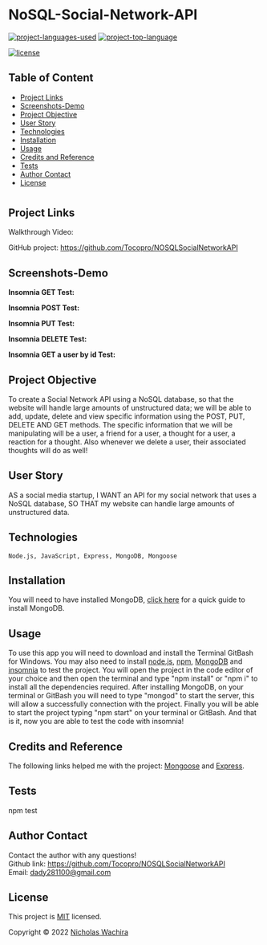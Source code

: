 # NoSQL-Social-Network-API

[![project-languages-used](https://img.shields.io/github/languages/count/israel2800/team-profile-generator-challenge?color=important)](https://github.com/israel2800/NoSQL-Social-Network-API)
[![project-top-language](https://img.shields.io/github/languages/top/israel2800/NoSQL-Social-Network-API?color=orange)](https://github.com/israel2800/NoSQL-Social-Network-API)


[![license](https://img.shields.io/badge/License-MIT-brightgreen.svg)](https://choosealicense.com/licenses/mit/)

## Table of Content
* [ Project Links ](#Project-Links)
* [ Screenshots-Demo ](#Screenshots)
* [ Project Objective ](#Project-Objective)
* [ User Story ](#User-Story)
* [ Technologies ](#Technologies)
* [ Installation ](#Installation)
* [ Usage ](#Usage)
* [ Credits and Reference ](#Credits-and-Reference)
* [ Tests ](#Tests)
* [ Author Contact ](#Author-Contact)
* [ License ](#License)
#

##  Project Links

Walkthrough Video:


GitHub project:
https://github.com/Tocopro/NOSQLSocialNetworkAPI

## Screenshots-Demo

**Insomnia GET Test:**



**Insomnia POST Test:**



**Insomnia PUT Test:**



**Insomnia DELETE Test:**



**Insomnia GET a user by id Test:**



## Project Objective
To create a Social Network API using a NoSQL database, so that the website will handle large amounts of unstructured data; we will be able to add, update, delete and view specific information using the POST, PUT, DELETE AND GET methods. The specific information that we will be manipulating will be a user, a friend for a user, a thought for a user, a reaction for a thought. Also whenever we delete a user, their associated thoughts will do as well! 

## User Story
AS a social media startup, I WANT an API for my social network that uses a NoSQL database, SO THAT my website can handle large amounts of unstructured data.

## Technologies 
```
Node.js, JavaScript, Express, MongoDB, Mongoose
```

## Installation
You will need to have installed MongoDB, [click here](https://www.mongodb.com/docs/manual/tutorial/install-mongodb-on-windows/) for a quick guide to install MongoDB.


## Usage 
To use this app you will need to download and install the Terminal  GitBash for Windows. You may also need to install [node.js](https://nodejs.org/en/), [npm](https://www.npmjs.com/), [MongoDB](https://www.mongodb.com/docs/manual/tutorial/install-mongodb-on-windows/) and [insomnia](https://insomnia.rest/download) to test the project. You will open the project in the code editor of your choice and then open the terminal and type "npm install" or "npm i" to install all the dependencies required. After installing MongoDB, on your terminal or GitBash you will need to type "mongod" to start the server, this will allow a successfully connection with the project. Finally you will be able to start the project typing "npm start" on your terminal or GitBash. And that is it, now you are able to test the code with insomnia!

## Credits and Reference
The following links helped me with the project: [Mongoose](https://www.npmjs.com/package/mongoose) and [Express](https://www.npmjs.com/package/express).

## Tests
npm test

## Author Contact
Contact the author with any questions!<br>
Github link: https://github.com/Tocopro/NOSQLSocialNetworkAPI<br>
Email: dady281100@gmail.com

## License
This project is [MIT](https://choosealicense.com/licenses/mit/) licensed.<br />

Copyright © 2022 [Nicholas Wachira](https://github.com/Tocopro/NOSQLSocialNetworkAPI)

